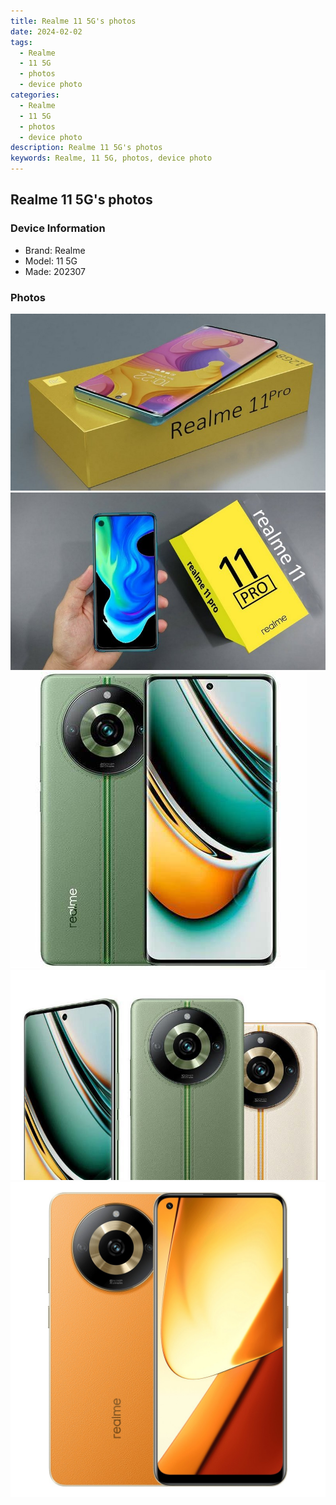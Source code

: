 ```yaml
---
title: Realme 11 5G's photos
date: 2024-02-02
tags: 
  - Realme
  - 11 5G
  - photos
  - device photo
categories: 
  - Realme
  - 11 5G
  - photos
  - device photo
description: Realme 11 5G's photos
keywords: Realme, 11 5G, photos, device photo
---
```


## Realme 11 5G's photos

### Device Information

- Brand: Realme
- Model: 11 5G
- Made: 202307

### Photos

![/images/best-assets/devices/realme/realme-11-5g/1.jpg](/images/best-assets/devices/realme/realme-11-5g/1.jpg)
![/images/best-assets/devices/realme/realme-11-5g/2.jpg](/images/best-assets/devices/realme/realme-11-5g/2.jpg)
![/images/best-assets/devices/realme/realme-11-5g/3.jpg](/images/best-assets/devices/realme/realme-11-5g/3.jpg)
![/images/best-assets/devices/realme/realme-11-5g/4.jpg](/images/best-assets/devices/realme/realme-11-5g/4.jpg)
![/images/best-assets/devices/realme/realme-11-5g/5.jpg](/images/best-assets/devices/realme/realme-11-5g/5.jpg)
